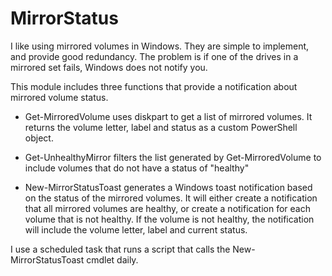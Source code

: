 # MirrorStatus

I like using mirrored volumes in Windows. They are simple to implement, and provide good redundancy. The problem is if one of the drives in a mirrored set fails, Windows does not notify you.

This module includes three functions that provide a notification about mirrored volume status.

* Get-MirroredVolume uses diskpart to get a list of mirrored volumes. It returns the volume letter, label and status as a custom PowerShell object.

* Get-UnhealthyMirror filters the list generated by Get-MirroredVolume to include volumes that do not have a status of "healthy"

* New-MirrorStatusToast generates a Windows toast notification based on the status of the mirrored volumes. It will either create a notification that all mirrored volumes are healthy, or create a notification for each volume that is not healthy. If the volume is not healthy, the notification will include the volume letter, label and current status.

I use a scheduled task that runs a script that calls the New-MirrorStatusToast cmdlet daily. 
